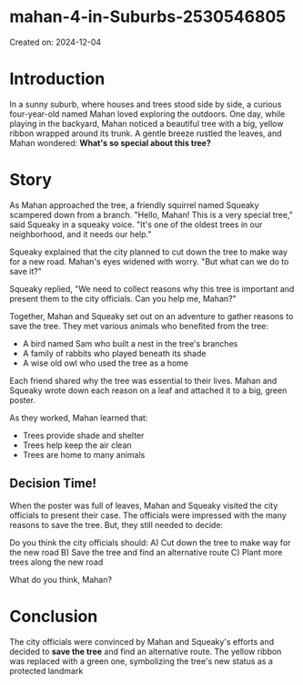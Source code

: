 # mahan-4-in-Suburbs-2530546805

Created on: 2024-12-04

**Introduction**
===============

In a sunny suburb, where houses and trees stood side by side, a curious four-year-old named Mahan loved exploring the outdoors. One day, while playing in the backyard, Mahan noticed a beautiful tree with a big, yellow ribbon wrapped around its trunk. A gentle breeze rustled the leaves, and Mahan wondered: **What's so special about this tree?**

**Story**
======

As Mahan approached the tree, a friendly squirrel named Squeaky scampered down from a branch. "Hello, Mahan! This is a very special tree," said Squeaky in a squeaky voice. "It's one of the oldest trees in our neighborhood, and it needs our help."

Squeaky explained that the city planned to cut down the tree to make way for a new road. Mahan's eyes widened with worry. "But what can we do to save it?"

Squeaky replied, "We need to collect reasons why this tree is important and present them to the city officials. Can you help me, Mahan?"

Together, Mahan and Squeaky set out on an adventure to gather reasons to save the tree. They met various animals who benefited from the tree:

* A bird named Sam who built a nest in the tree's branches
* A family of rabbits who played beneath its shade
* A wise old owl who used the tree as a home

Each friend shared why the tree was essential to their lives. Mahan and Squeaky wrote down each reason on a leaf and attached it to a big, green poster.

As they worked, Mahan learned that:

* Trees provide shade and shelter
* Trees help keep the air clean
* Trees are home to many animals

**Decision Time!**
----------------

When the poster was full of leaves, Mahan and Squeaky visited the city officials to present their case. The officials were impressed with the many reasons to save the tree. But, they still needed to decide:

Do you think the city officials should:
A) Cut down the tree to make way for the new road
B) Save the tree and find an alternative route
C) Plant more trees along the new road

What do you think, Mahan?

**Conclusion**
==========

The city officials were convinced by Mahan and Squeaky's efforts and decided to **save the tree** and find an alternative route. The yellow ribbon was replaced with a green one, symbolizing the tree's new status as a protected landmark
